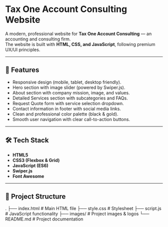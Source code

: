 # Tax One Account Consulting Website

A modern, professional website for **Tax One Account Consulting** — an accounting and consulting firm.  
The website is built with **HTML, CSS, and JavaScript**, following premium UX/UI principles.

---

## 🚀 Features
- Responsive design (mobile, tablet, desktop friendly).
- Hero section with image slider (powered by Swiper.js).
- About section with company mission, image, and values.
- Detailed Services section with subcategories and FAQs.
- Request Quote form with service selection dropdown.
- Contact information in footer with social media links.
- Clean and professional color palette (black & gold).
- Smooth user navigation with clear call-to-action buttons.

---

## 🛠️ Tech Stack
- **HTML5**
- **CSS3 (Flexbox & Grid)**
- **JavaScript (ES6)**
- **Swiper.js** 
- **Font Awesome** 

---
## 📂 Project Structure
.
├── index.html # Main HTML file
├── style.css # Stylesheet
├── script.js # JavaScript functionality
├── images/ # Project images & logos
└── README.md # Project documentation
